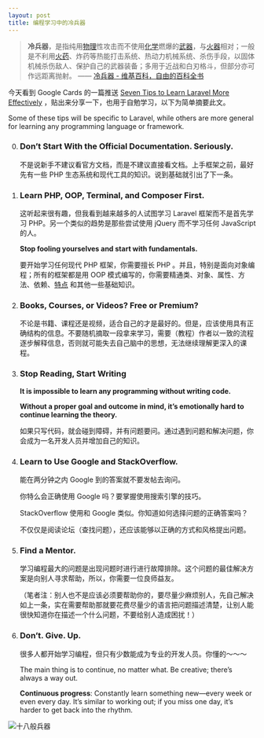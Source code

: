 ```yaml
---
layout: post
title: 编程学习中的冷兵器
---
```


> **冷兵器**，是指纯用[物理](https://zh.wikipedia.org/wiki/%E7%89%A9%E7%90%86)性攻击而不使用[化学](https://zh.wikipedia.org/wiki/%E5%8C%96%E5%AD%B8)燃爆的[武器](https://zh.wikipedia.org/wiki/%E6%AD%A6%E5%99%A8)，与[火器](https://zh.wikipedia.org/wiki/%E7%81%AB%E5%99%A8)相对；一般是不利用[火药](https://zh.wikipedia.org/wiki/%E7%81%AB%E8%97%A5)、炸药等热能打击系统、热动力机械系统、杀伤手段，以固体机械杀伤敌人、保护自己的武器装备；多用于近战和白刃格斗，但部分亦可作远距离抛射。
> —— [冷兵器 - 维基百科，自由的百科全书](https://zh.wikipedia.org/wiki/%E5%86%B7%E5%85%B5%E5%99%A8)

今天看到 Google Cards 的一篇推送 [Seven Tips to Learn Laravel More Effectively](https://laravel-news.com/seven-tips-to-learn-laravel-more-effectively) ，贴出来分享一下，也用于自勉学习，以下为简单摘要此文。

Some of these tips will be specific to Laravel, while others are more general for learning any programming language or framework. 

0. ### Don’t Start With the Official Documentation. Seriously.

   不是说新手不建议看官方文档，而是不建议直接看文档。上手框架之前，最好先有一些 PHP 生态系统和现代工具的知识。说到基础就引出了下一条。

1. ### Learn PHP, OOP, Terminal, and Composer First.

   这听起来很有趣，但我看到越来越多的人试图学习 Laravel 框架而不是首先学习 PHP。另一个类似的趋势是那些尝试使用 jQuery 而不学习任何 JavaScript 的人。

   **Stop fooling yourselves and start with fundamentals.**

   要开始学习任何现代 PHP 框架，你需要擅长 PHP 。并且，特别是面向对象编程；所有的框架都是用 OOP 模式编写的，你需要精通类、对象、属性、方法、依赖、[特点](//php.net/manual/zh/language.oop5.traits.php "traits in PHP") 和其他一些基础知识。

2. ### Books, Courses, or Videos? Free or Premium?

   不论是书籍、课程还是视频，适合自己的才是最好的。但是，应该使用具有正确结构的信息。不要随机摘取一段拿来学习，需要（教程）作者以一致的流程逐步解释信息，否则就可能失去自己脑中的思想，无法继续理解更深入的课程。

3. ### **Stop Reading, Start Writing**

   **It is impossible to learn any programming without writing code.**

   **Without a proper goal and outcome in mind, it’s emotionally hard to continue learning the theory.**

   如果只写代码，就会碰到障碍，并有问题要问。通过遇到问题和解决问题，你会成为一名开发人员并增加自己的知识。

4. ### Learn to Use Google and StackOverflow.

   能在两分钟之内 Google 到的答案就不要发帖去询问。

   你特么会正确使用 Google 吗？要掌握使用搜索引擎的技巧。

   StackOverflow 使用和 Google 类似。你知道如何选择问题的正确答案吗？

   不仅仅是阅读论坛（查找问题），还应该能够以正确的方式和风格提出问题。

5. ### Find a Mentor.

   学习编程最大的问题是出现问题时进行进行故障排除。这个问题的最佳解决方案是向别人寻求帮助，所以，你需要一位良师益友。

   （笔者注：别人也不是应该必须要帮助你的，要尽量少麻烦别人，先自己解决如上一条，实在需要帮助那就要花费尽量少的语言把问题描述清楚，让别人能很快知道你在描述一个什么问题，不要给别人造成困扰！）

6. ### Don’t. Give. Up.

   很多人都开始学习编程，但只有少数能成为专业的开发人员。你懂的～～～

   The main thing is to continue, no matter what. Be creative; there’s always a way out.

   **Continuous progress**: Constantly learn something new—every week or even every day. It’s similar to working out; if you miss one day, it’s harder to get back into the rhythm.

![十八般兵器](http://7xpc5m.com1.z0.glb.clouddn.com/melee-weapon.jpg)
